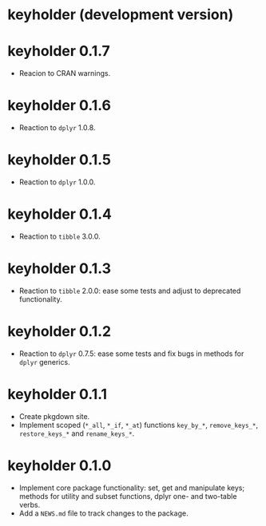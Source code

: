 # keyholder (development version)

# keyholder 0.1.7

* Reacion to CRAN warnings.

# keyholder 0.1.6

* Reaction to `dplyr` 1.0.8.

# keyholder 0.1.5

* Reaction to `dplyr` 1.0.0.

# keyholder 0.1.4

* Reaction to `tibble` 3.0.0.

# keyholder 0.1.3

* Reaction to `tibble` 2.0.0: ease some tests and adjust to deprecated functionality.

# keyholder 0.1.2

* Reaction to `dplyr` 0.7.5: ease some tests and fix bugs in methods for `dplyr` generics.

# keyholder 0.1.1

* Create pkgdown site.
* Implement scoped (`*_all`, `*_if`, `*_at`) functions `key_by_*`,
`remove_keys_*`, `restore_keys_*` and `rename_keys_*`.

# keyholder 0.1.0

* Implement core package functionality: set, get and manipulate keys; methods
for utility and subset functions, dplyr one- and two-table verbs.
* Add a `NEWS.md` file to track changes to the package.
